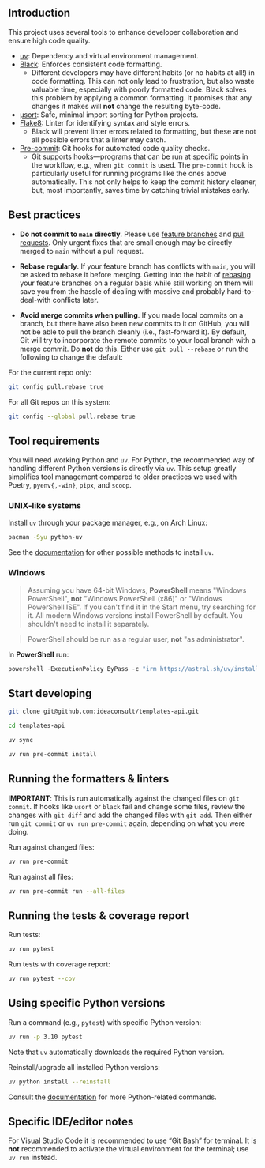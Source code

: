 ## Introduction

This project uses several tools to enhance developer collaboration and ensure high code quality.

- [uv](https://github.com/astral-sh/uv): Dependency and virtual environment management.
- [Black](https://github.com/psf/black): Enforces consistent code formatting.
  - Different developers may have different habits (or no habits at all!) in code formatting. This can not only lead to frustration, but also waste valuable time, especially with poorly formatted code. Black solves this problem by applying a common formatting. It promises that any changes it makes will **not** change the resulting byte-code.
- [µsort](https://github.com/facebook/usort): Safe, minimal import sorting for Python projects.
- [Flake8](https://flake8.pycqa.org/): Linter for identifying syntax and style errors.
  - Black will prevent linter errors related to formatting, but these are not all possible errors that a linter may catch.
- [Pre-commit](https://pre-commit.com/): Git hooks for automated code quality checks.
  - Git supports [hooks](https://git-scm.com/docs/githooks)—programs that can be run at specific points in the workflow, e.g., when `git commit` is used. The `pre-commit` hook is particularly useful for running programs like the ones above automatically. This not only helps to keep the commit history cleaner, but, most importantly, saves time by catching trivial mistakes early.

## Best practices

- **Do not commit to `main` directly**. Please use [feature branches](https://www.atlassian.com/git/tutorials/comparing-workflows/feature-branch-workflow) and [pull requests](https://help.github.com/articles/about-pull-requests/). Only urgent fixes that are small enough may be directly merged to `main` without a pull request.

- **Rebase regularly**. If your feature branch has conflicts with `main`, you will be asked to rebase it before merging. Getting into the habit of [rebasing](https://git-scm.com/docs/git-rebase) your feature branches on a regular basis while still working on them will save you from the hassle of dealing with massive and probably hard-to-deal-with conflicts later.

- **Avoid merge commits when pulling**. If you made local commits on a branch, but there have also been new commits to it on GitHub, you will not be able to pull the branch cleanly (i.e., fast-forward it). By default, Git will try to incorporate the remote commits to your local branch with a merge commit. Do **not** do this. Either use `git pull --rebase` or run the following to change the default:

For the current repo only:
```sh
git config pull.rebase true
```

For all Git repos on this system:
```sh
git config --global pull.rebase true
```

## Tool requirements

You will need working Python and `uv`. For Python, the recommended way of handling different Python versions is directly via `uv`. This setup greatly simplifies tool management compared to older practices we used with Poetry, `pyenv{,-win}`, `pipx`, and `scoop`.

### UNIX-like systems

Install `uv` through your package manager, e.g., on Arch Linux:
```sh
pacman -Syu python-uv
```

See the [documentation](https://docs.astral.sh/uv/getting-started/installation/) for other possible methods to install `uv`.

### Windows

> Assuming you have 64-bit Windows, **PowerShell** means "Windows PowerShell", **not** "Windows PowerShell (x86)" or "Windows PowerShell ISE". If you can't find it in the Start menu, try searching for it. All modern Windows versions install PowerShell by default. You shouldn't need to install it separately.

> PowerShell should be run as a regular user, **not** "as administrator".

In **PowerShell** run:
```powershell
powershell -ExecutionPolicy ByPass -c "irm https://astral.sh/uv/install.ps1 | iex"
```

## Start developing

```sh
git clone git@github.com:ideaconsult/templates-api.git
```
```sh
cd templates-api
```
```sh
uv sync
```
```sh
uv run pre-commit install
```

## Running the formatters & linters

**IMPORTANT**: This is run automatically against the changed files on `git commit`. If hooks like `usort` or `black` fail and change some files, review the changes with `git diff` and add the changed files with `git add`. Then either run `git commit` or `uv run pre-commit` again, depending on what you were doing.

Run against changed files:
```sh
uv run pre-commit
```

Run against all files:
```sh
uv run pre-commit run --all-files
```

## Running the tests & coverage report

Run tests:
```sh
uv run pytest
```

Run tests with coverage report:
```sh
uv run pytest --cov
```

## Using specific Python versions

Run a command (e.g., `pytest`) with specific Python version:
```sh
uv run -p 3.10 pytest
```

Note that `uv` automatically downloads the required Python version.

Reinstall/upgrade all installed Python versions:
```sh
uv python install --reinstall
```

Consult the [documentation](https://docs.astral.sh/uv/guides/install-python/) for more Python-related commands.

## Specific IDE/editor notes

For Visual Studio Code it is recommended to use “Git Bash” for terminal. It is **not** recommended to activate the virtual environment for the terminal; use `uv run` instead.
